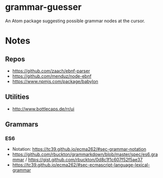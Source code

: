 # grammar-guesser
An Atom package suggesting possible grammar nodes at the cursor.

# Notes

## Repos

- https://github.com/zaach/ebnf-parser
- https://github.com/menduz/node-ebnf
- https://www.npmjs.com/package/babylon

## Utilities

- http://www.bottlecaps.de/rr/ui

## Grammars

### ES6

- Notation: https://tc39.github.io/ecma262/#sec-grammar-notation
- https://github.com/rbuckton/grammarkdown/blob/master/spec/es6.grammar / https://gist.github.com/rbuckton/0d8c1f1c607f52f5ae37
- https://tc39.github.io/ecma262/#sec-ecmascript-language-lexical-grammar
